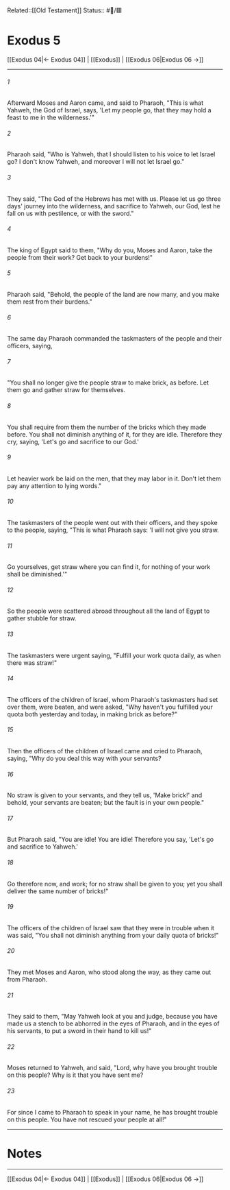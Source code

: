 Related::[[Old Testament]]
Status:: #📖/🟥
# Exodus 5

[[Exodus 04|← Exodus 04]] | [[Exodus]] | [[Exodus 06|Exodus 06 →]]
***



###### 1 
Afterward Moses and Aaron came, and said to Pharaoh, "This is what Yahweh, the God of Israel, says, 'Let my people go, that they may hold a feast to me in the wilderness.'" 

###### 2 
Pharaoh said, "Who is Yahweh, that I should listen to his voice to let Israel go? I don't know Yahweh, and moreover I will not let Israel go." 

###### 3 
They said, "The God of the Hebrews has met with us. Please let us go three days' journey into the wilderness, and sacrifice to Yahweh, our God, lest he fall on us with pestilence, or with the sword." 

###### 4 
The king of Egypt said to them, "Why do you, Moses and Aaron, take the people from their work? Get back to your burdens!" 

###### 5 
Pharaoh said, "Behold, the people of the land are now many, and you make them rest from their burdens." 

###### 6 
The same day Pharaoh commanded the taskmasters of the people and their officers, saying, 

###### 7 
"You shall no longer give the people straw to make brick, as before. Let them go and gather straw for themselves. 

###### 8 
You shall require from them the number of the bricks which they made before. You shall not diminish anything of it, for they are idle. Therefore they cry, saying, 'Let's go and sacrifice to our God.' 

###### 9 
Let heavier work be laid on the men, that they may labor in it. Don't let them pay any attention to lying words." 

###### 10 
The taskmasters of the people went out with their officers, and they spoke to the people, saying, "This is what Pharaoh says: 'I will not give you straw. 

###### 11 
Go yourselves, get straw where you can find it, for nothing of your work shall be diminished.'" 

###### 12 
So the people were scattered abroad throughout all the land of Egypt to gather stubble for straw. 

###### 13 
The taskmasters were urgent saying, "Fulfill your work quota daily, as when there was straw!" 

###### 14 
The officers of the children of Israel, whom Pharaoh's taskmasters had set over them, were beaten, and were asked, "Why haven't you fulfilled your quota both yesterday and today, in making brick as before?" 

###### 15 
Then the officers of the children of Israel came and cried to Pharaoh, saying, "Why do you deal this way with your servants? 

###### 16 
No straw is given to your servants, and they tell us, 'Make brick!' and behold, your servants are beaten; but the fault is in your own people." 

###### 17 
But Pharaoh said, "You are idle! You are idle! Therefore you say, 'Let's go and sacrifice to Yahweh.' 

###### 18 
Go therefore now, and work; for no straw shall be given to you; yet you shall deliver the same number of bricks!" 

###### 19 
The officers of the children of Israel saw that they were in trouble when it was said, "You shall not diminish anything from your daily quota of bricks!" 

###### 20 
They met Moses and Aaron, who stood along the way, as they came out from Pharaoh. 

###### 21 
They said to them, "May Yahweh look at you and judge, because you have made us a stench to be abhorred in the eyes of Pharaoh, and in the eyes of his servants, to put a sword in their hand to kill us!" 

###### 22 
Moses returned to Yahweh, and said, "Lord, why have you brought trouble on this people? Why is it that you have sent me? 

###### 23 
For since I came to Pharaoh to speak in your name, he has brought trouble on this people. You have not rescued your people at all!"

---
# Notes


***
[[Exodus 04|← Exodus 04]] | [[Exodus]] | [[Exodus 06|Exodus 06 →]]
